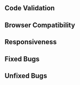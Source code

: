 ## Code Validation


## Browser Compatibility 


## Responsiveness


## Fixed Bugs


## Unfixed Bugs